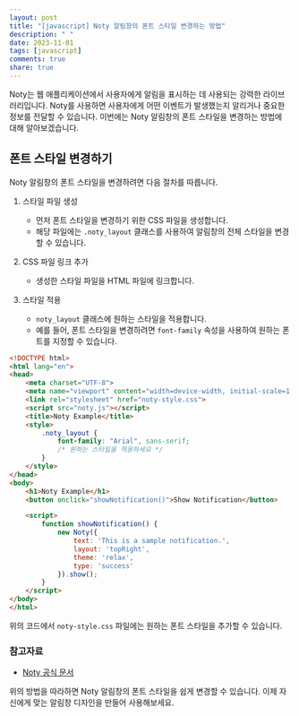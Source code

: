 ```yaml
---
layout: post
title: "[javascript] Noty 알림창의 폰트 스타일 변경하는 방법"
description: " "
date: 2023-11-01
tags: [javascript]
comments: true
share: true
---
```


Noty는 웹 애플리케이션에서 사용자에게 알림을 표시하는 데 사용되는 강력한 라이브러리입니다. Noty를 사용하면 사용자에게 어떤 이벤트가 발생했는지 알리거나 중요한 정보를 전달할 수 있습니다. 이번에는 Noty 알림창의 폰트 스타일을 변경하는 방법에 대해 알아보겠습니다.

## 폰트 스타일 변경하기

Noty 알림창의 폰트 스타일을 변경하려면 다음 절차를 따릅니다.

1. 스타일 파일 생성
   - 먼저 폰트 스타일을 변경하기 위한 CSS 파일을 생성합니다.
   - 해당 파일에는 `.noty_layout` 클래스를 사용하여 알림창의 전체 스타일을 변경할 수 있습니다.

2. CSS 파일 링크 추가
   - 생성한 스타일 파일을 HTML 파일에 링크합니다.
  
3. 스타일 적용
   - `noty_layout` 클래스에 원하는 스타일을 적용합니다.
   - 예를 들어, 폰트 스타일을 변경하려면 `font-family` 속성을 사용하여 원하는 폰트를 지정할 수 있습니다.

```html
<!DOCTYPE html>
<html lang="en">
<head>
    <meta charset="UTF-8">
    <meta name="viewport" content="width=device-width, initial-scale=1.0">
    <link rel="stylesheet" href="noty-style.css">
    <script src="noty.js"></script>
    <title>Noty Example</title>
    <style>
        .noty_layout {
            font-family: "Arial", sans-serif;
            /* 원하는 스타일을 적용하세요 */
        }
    </style>
</head>
<body>
    <h1>Noty Example</h1>
    <button onclick="showNotification()">Show Notification</button>

    <script>
        function showNotification() {
            new Noty({
                text: 'This is a sample notification.',
                layout: 'topRight',
                theme: 'relax',
                type: 'success'
            }).show();
        }
    </script>
</body>
</html>
```

위의 코드에서 `noty-style.css` 파일에는 원하는 폰트 스타일을 추가할 수 있습니다.
### 참고자료
- [Noty 공식 문서](https://ned.im/noty/#/about)

위의 방법을 따라하면 Noty 알림창의 폰트 스타일을 쉽게 변경할 수 있습니다. 이제 자신에게 맞는 알림창 디자인을 만들어 사용해보세요.